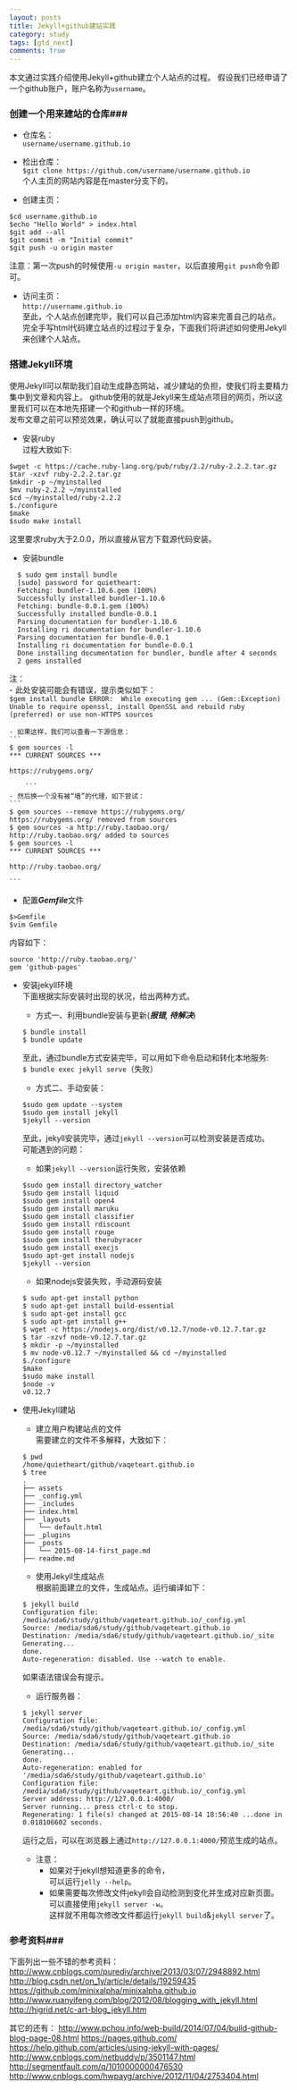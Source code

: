 ```yaml
---
layout: posts
title: Jekyll+github建站实践
category: study
tags: [gtd_next]
comments: true
---
```

本文通过实践介绍使用Jekyll+github建立个人站点的过程。
假设我们已经申请了一个github账户，账户名称为`username`。

### 创建一个用来建站的仓库###   
+ 仓库名：  
`username/username.github.io`  

+ 检出仓库：  
`$git clone https://github.com/username/username.github.io`  
个人主页的网站内容是在master分支下的。  

+ 创建主页：  
```
$cd username.github.io  
$echo "Hello World" > index.html  
$git add --all  
$git commit -m "Initial commit"  
$git push -u origin master  
```
注意：第一次push的时候使用`-u origin master`，以后直接用`git push`命令即可。

+ 访问主页：  
`http://username.github.io`  
至此，个人站点创建完毕，我们可以自己添加html内容来完善自己的站点。
完全手写html代码建立站点的过程过于复杂，下面我们将讲述如何使用Jekyll来创建个人站点。

### 搭建Jekyll环境 ###   
使用Jekyll可以帮助我们自动生成静态网站，减少建站的负担，使我们将主要精力集中到文章和内容上。
github使用的就是Jekyll来生成站点项目的网页，所以这里我们可以在本地先搭建一个和github一样的环境。  
发布文章之前可以预览效果，确认可以了就能直接push到github。
+ 安装ruby  
过程大致如下:
```
$wget -c https://cache.ruby-lang.org/pub/ruby/2.2/ruby-2.2.2.tar.gz
$tar -xzvf ruby-2.2.2.tar.gz
$mkdir -p ~/myinstalled
$mv ruby-2.2.2 ~/myinstalled
$cd ~/myinstalled/ruby-2.2.2
$./configure
$make
$sudo make install
```  
这里要求ruby大于2.0.0，所以直接从官方下载源代码安装。

+ 安装bundle  
```
  $ sudo gem install bundle
  [sudo] password for quietheart:
  Fetching: bundler-1.10.6.gem (100%)
  Successfully installed bundler-1.10.6
  Fetching: bundle-0.0.1.gem (100%)
  Successfully installed bundle-0.0.1
  Parsing documentation for bundler-1.10.6
  Installing ri documentation for bundler-1.10.6
  Parsing documentation for bundle-0.0.1
  Installing ri documentation for bundle-0.0.1
  Done installing documentation for bundler, bundle after 4 seconds
  2 gems installed
```  
注：  
	- 此处安装可能会有错误，提示类似如下：  
	```
      $gem install bundle
      ERROR:  While executing gem ... (Gem::Exception)
      Unable to require openssl, install OpenSSL and rebuild ruby (preferred) or use non-HTTPS sources
	```

	- 如果这样，我们可以查看一下源信息：  
	```
	$ gem sources -l
	*** CURRENT SOURCES ***

	https://rubygems.org/

		```
	- 然后换一个没有被“墙”的代理，如下尝试：  
	```
	$ gem sources --remove https://rubygems.org/
	https://rubygems.org/ removed from sources
	$ gem sources -a http://ruby.taobao.org/
	http://ruby.taobao.org/ added to sources
	$ gem sources -l
	*** CURRENT SOURCES ***

	http://ruby.taobao.org/

	```

+ 配置***Gemfile***文件  
```
$>Gemfile
$vim Gemfile
```
内容如下：
```
source 'http://ruby.taobao.org/'
gem 'github-pages'
```

+ 安装jekyll环境  
下面根据实际安装时出现的状况，给出两种方式。  
  - 方式一、利用bundle安装与更新(***报错, 待解决***)  
  ```
  $ bundle install
  $ bundle update
  ```  
  至此，通过bundle方式安装完毕，可以用如下命令启动和转化本地服务:  
  `$ bundle exec jekyll serve`（失败）

  - 方式二、手动安装：  
  ```
  $sudo gem update --system
  $sudo gem install jekyll
  $jekyll --version
  ```  
  至此，jekyll安装完毕，通过`jekyll --version`可以检测安装是否成功。  
		可能遇到的问题：  
    * 如果`jekyll --version`运行失败，安装依赖  
    ```
    $sudo gem install directory_watcher
    $sudo gem install liquid
    $sudo gem install open4
    $sudo gem install maruku
    $sudo gem install classifier
    $sudo gem install rdiscount
    $sudo gem install rouge
    $sudo gem install therubyracer
    $sudo gem install execjs
    $sudo apt-get install nodejs
    $jekyll --version
    ```  
    * 如果nodejs安装失败，手动源码安装  
    ```
    $ sudo apt-get install python
    $ sudo apt-get install build-essential
    $ sudo apt-get install gcc
    $ sudo apt-get install g++
    $ wget -c https://nodejs.org/dist/v0.12.7/node-v0.12.7.tar.gz
    $ tar -xzvf node-v0.12.7.tar.gz
    $ mkdir -p ~/myinstalled
    $ mv node-v0.12.7 ~/myinstalled && cd ~/myinstalled
    $./configure
    $make
    $sudo make install
    $node -v
    v0.12.7
    ```

+ 使用Jekyll建站  
  - 建立用户构建站点的文件  
  需要建立的文件不多解释，大致如下：  
  ```
  $ pwd
  /home/quietheart/github/vaqeteart.github.io
  $ tree
  .
  ├── assets
  ├── _config.yml
  ├── _includes
  ├── index.html
  ├── _layouts
  │   └── default.html
  ├── _plugins
  ├── _posts
  │   └── 2015-08-14-first_page.md
  ├── readme.md
  ```

  - 使用Jekyll生成站点  
  根据前面建立的文件，生成站点。运行编译如下：  
  ```
  $ jekyll build
  Configuration file: /media/sda6/study/github/vaqeteart.github.io/_config.yml
  Source: /media/sda6/study/github/vaqeteart.github.io
  Destination: /media/sda6/study/github/vaqeteart.github.io/_site
  Generating...
  done.
  Auto-regeneration: disabled. Use --watch to enable.
  ```  
  如果语法错误会有提示。  

  - 运行服务器：  
  ```
  $ jekyll server
  Configuration file: /media/sda6/study/github/vaqeteart.github.io/_config.yml
  Source: /media/sda6/study/github/vaqeteart.github.io
  Destination: /media/sda6/study/github/vaqeteart.github.io/_site
  Generating...
  done.
  Auto-regeneration: enabled for '/media/sda6/study/github/vaqeteart.github.io'
  Configuration file: /media/sda6/study/github/vaqeteart.github.io/_config.yml
  Server address: http://127.0.0.1:4000/
  Server running... press ctrl-c to stop.
  Regenerating: 1 file(s) changed at 2015-08-14 18:56:40 ...done in 0.018106602 seconds.
  ```
  运行之后，可以在浏览器上通过`http://127.0.0.1:4000/`预览生成的站点。  

  - 注意：
    * 如果对于jekyll想知道更多的命令，  
    可以运行`jelly --help`。  
    * 如果需要每次修改文件jekyll会自动检测到变化并生成对应新页面。  
    可以直接使用`jekyll server -w`。  
    这样就不用每次修改文件都运行`jekyll build`&`jekyll server`了。  


### 参考资料###
下面列出一些不错的参考资料：
http://www.cnblogs.com/purediy/archive/2013/03/07/2948892.html
http://blog.csdn.net/on_1y/article/details/19259435
https://github.com/minixalpha/minixalpha.github.io
http://www.ruanyifeng.com/blog/2012/08/blogging_with_jekyll.html
http://higrid.net/c-art-blog_jekyll.htm

其它的还有：
http://www.pchou.info/web-build/2014/07/04/build-github-blog-page-08.html
https://pages.github.com/
https://help.github.com/articles/using-jekyll-with-pages/
http://www.cnblogs.com/netbuddy/p/3501147.html
http://segmentfault.com/q/1010000000476530
http://www.cnblogs.com/hwpayg/archive/2012/11/04/2753404.html

